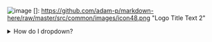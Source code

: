 ![image](https://github.com/user-attachments/assets/f8398557-2d4c-40df-85ba-1775449e2b00)
[]: https://github.com/adam-p/markdown-here/raw/master/src/common/images/icon48.png "Logo Title Text 2"
<details>
<summary>How do I dropdown?</summary>
<br>
This is how you dropdown.
![alt text](https://github.com/user-attachments/assets/7fac9f0f-6252-4b28-953e-de0cc8995ff9)
</details>
